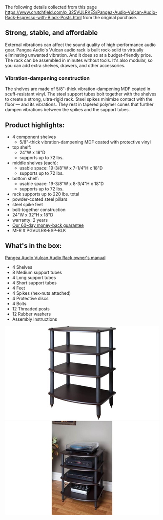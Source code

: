 The following details collected from this page https://www.crutchfield.com/p_325VULRKES/Pangea-Audio-Vulcan-Audio-Rack-Espresso-with-Black-Posts.html from the original purchase.

## Strong, stable, and affordable

External vibrations can affect the sound quality of high-performance audio gear. Pangea Audio's Vulcan audio rack is built rock-solid to virtually eliminating unwanted vibration. And it does so at a budget-friendly price. The rack can be assembled in minutes without tools. It's also modular, so you can add extra shelves, drawers, and other accessories.

### Vibration-dampening construction

The shelves are made of 5/8"-thick vibration-dampening MDF coated in scuff-resistant vinyl. The steel support tubes bolt together with the shelves to create a strong, ultra-rigid rack. Steel spikes minimize contact with the floor — and its vibrations. They rest in tapered polymer cones that further dampen vibrations between the spikes and the support tubes.

## Product highlights:

- 4 component shelves
    - 5/8"-thick vibration-dampening MDF coated with protective vinyl
- top shelf:
    - 24"W x 18"D
    - supports up to 72 lbs.
- middle shelves (each):
    - usable space: 19-3/8"W x 7-1/4"H x 18"D
    - supports up to 72 lbs.
- bottom shelf:
    - usable space: 19-3/8"W x 8-3/4"H x 18"D
    - supports up to 72 lbs.
- rack supports up to 220 lbs. total
- powder-coated steel pillars
- steel spike feet
- bolt-together construction
- 24"W x 32"H x 18"D
- warranty: 2 years
- [Our 60-day money-back guarantee](https://www.crutchfield.com/popups/guarantee.aspx)
- MFR # PGVULRK-ESP-BLK

## What's in the box:

[Pangea Audio Vulcan Audio Rack owner's manual](https://pdf.crutchfieldonline.com/ImageBank/v20230208144100/Manuals/325/325VULRKES.PDF)

- 4 Shelves
- 8 Medium support tubes
- 4 Long support tubes
- 4 Short support tubes
- 4 Feet
- 4 Spikes (hex-nuts attached)
- 4 Protective discs
- 4 Bolts
- 12 Threaded posts
- 12 Rubber washers
- Assembly Instructions

![Rack](images/rack/g325VULRKES-F.jpg)
![Rack](images/rack/g325VULRKES-o_other0.jpg)